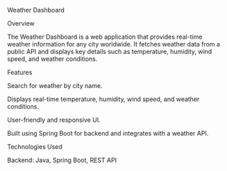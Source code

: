 Weather Dashboard

Overview

The Weather Dashboard is a web application that provides real-time weather information for any city worldwide. It fetches weather data from a public API and displays key details such as temperature, humidity, wind speed, and weather conditions.

Features

Search for weather by city name.

Displays real-time temperature, humidity, wind speed, and weather conditions.

User-friendly and responsive UI.

Built using Spring Boot for backend and integrates with a weather API.

Technologies Used

Backend: Java, Spring Boot, REST API
